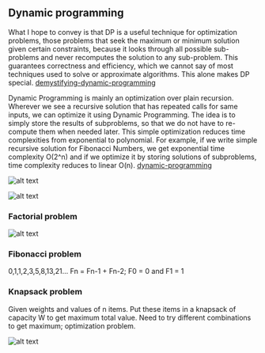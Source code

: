 ## Dynamic programming
What I hope to convey is that DP is a useful technique for optimization problems, those problems that seek the maximum or minimum solution given certain constraints, because it looks through all possible sub-problems and never recomputes the solution to any sub-problem. This guarantees correctness and efficiency, which we cannot say of most techniques used to solve or approximate algorithms. This alone makes DP special.
[demystifying-dynamic-programming](https://www.freecodecamp.org/news/demystifying-dynamic-programming-3efafb8d4296/)

Dynamic Programming is mainly an optimization over plain recursion. Wherever we see a recursive solution that has repeated calls for same inputs, we can optimize it using Dynamic Programming. The idea is to simply store the results of subproblems, so that we do not have to re-compute them when needed later. This simple optimization reduces time complexities from exponential to polynomial. For example, if we write simple recursive solution for Fibonacci Numbers, we get exponential time complexity O(2^n) and if we optimize it by storing solutions of subproblems, time complexity reduces to linear O(n).
[dynamic-programming](https://www.geeksforgeeks.org/dynamic-programming/)

![alt text](https://www.geeksforgeeks.org/wp-content/uploads/Dynamic-Programming-1-768x384.png)

![alt text](https://media.geeksforgeeks.org/wp-content/cdn-uploads/Tabulation-vs-Memoization-1.png)

### Factorial problem
![alt text](https://media.geeksforgeeks.org/wp-content/cdn-uploads/factorial.png)

### Fibonacci problem
0,1,1,2,3,5,8,13,21...
Fn = Fn-1 + Fn-2; F0 = 0 and F1 = 1


### Knapsack problem

Given weights and values of n items. Put these items in a knapsack of capacity W to get maximum total value.
Need to try different combinations to get maximum; optimization problem.

![alt text](https://www.geeksforgeeks.org/wp-content/uploads/knapsack-problem-660x285.png)